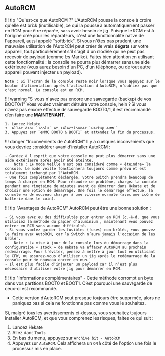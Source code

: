 ## AutoRCM

!!! tip "Qu'est-ce que AutoRCM ?"
	L'AutoRCM pousse la console à croire qu'elle est brick (inutilisable), ce qui la pousse à automatiquement passer en RCM pour être réparée, sans avoir besoin de jig. Puisque le RCM est à l'origine créé pour les réparateurs, c'est une fonctionnalité native de l'appareil, aussi appelé "softbrick". Si vous n'êtes pas prudent, une mauvaise utilisation de l'AutoRCM peut créer de vrais **dégats** sur votre appareil, tout particulièrement s'il s'agit d'un modèle qui ne peut pas recevoir de payload (comme les Mariko). Faites bien attention en utilisant cette fonctionnalité : la consolle ne pourra plus démarrer sans une aide extérieure (vous aurez besoin d'un PC, d'un téléphone, ou de tout autre appareil pouvant injecter un payload).

	Note : Si l’écran de la console reste noir lorsque vous appuyez sur le bouton d’alimentation après l’activation d’AutoRCM, n’oubliez pas que c'est normal. La console est en RCM.

!!! warning "Si vous n'avez pas encore une sauvegarde (backup) de vos BOOT0/1"
	Vous voulez vraiment détruire votre console, hein ? Si vous n’avez pas encore effectué de sauvegarde BOOT0/1, il est recommandé d’en faire une **MAINTENANT**.

	1. Lancez Hekate
	2. Allez dans `Tools` et sélectionnez `Backup eMMC`
	3. Appuyez sur `eMMC BOOT0 & BOOT1` et attendez la fin du processus.

!!! danger "Inconvénients de AutoRCM"
	Il y a quelques inconvénients que vous devriez considérer avant d’installer AutoRCM :

	- Gardez à l'esprit que votre console ne peut plus démarrer sans une aide extérieure après avoir été éteinte.
		Note : Le mode Veille n’est pas considéré comme « éteindre» la console. Le mode veille fonctionnera toujours comme prévu et est totalement inchangé par l'AutoRCM.
	- Une fois complètement déchargée, votre Switch prendra beaucoup de temps à charger en RCM. Pour résoudre ce problème, chargez la console pendant une vingtaine de minutes avant de démarrer dans Hekate et de choisir une option de démarrage. Une fois le démarrege effectué, la console va de nouveau charger à une vitesse normale (avec une icône de batterie dans le coin).

!!! tip "Avantages de AutoRCM"
	AutoRCM peut être une bonne solution :

	- Si vous avez eu des difficultés pour entrer en RCM (c.-à-d. que vous utilisiez la méthode du papier d’aluminium), maintenant vous pouvez entrer en RCM sans aucune difficulté.
	- Si vous voulez garder les fusibles (fuses) non brûlés, vous pouvez le faire avec AutoRCM, car la Switch n’aura jamais l'occasion de les brûler.
		Note : La mise à jour de la console lors du démarrage dans la configuration « stock » de Hekate va effacer AutoRCM au prochain redémarrage. Pour l'éviter, pensez à mettre à jour tout en utilisant le CFW, ou assurez-vous d’utiliser un jig après le redémarrage de la console pour de nouveau entrer en RCM.
	- Il est plus facile d’injecter un payload car il n’est plus nécessaire d’utiliser votre jig pour démarrer en RCM.

!!! tip "Informations complémentaires"
	- Cette méthode corrompt un byte dans vos partitions BOOT0 et BOOT1. C’est pourquoi une sauvegarde de ceux-ci est recommandé.
  - Cette version d’AutoRCM peut presque toujours être supprimée, alors ne paniquez pas si cela ne fonctionne pas comme vous le souhaitez.

Si, malgré tous les avertissements ci-dessus, vous souhaitez toujours installer AutoRCM, et que vous comprenez les risques, faites ce qui suit :

1. Lancez Hekate
2. Allez dans `Tools`
3. En bas du menu, appuyez sur `Archive bit - AutoRCM`
4. Appuyez sur `AutoRCM`. Cela affichera un `ON` à côté de l'option une fois le processus mis en place.
